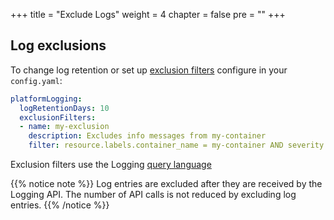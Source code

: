 +++
title = "Exclude Logs"
weight = 4
chapter = false
pre = ""
+++

## Log exclusions

To change log retention or set up [exclusion filters](https://cloud.google.com/logging/docs/routing/overview#exclusions) configure in your `config.yaml`:

```yaml
platformLogging:
  logRetentionDays: 10
  exclusionFilters:
  - name: my-exclusion
    description: Excludes info messages from my-container
    filter: resource.labels.container_name = my-container AND severity = Info
```

Exclusion filters use the Logging [query language](https://cloud.google.com/logging/docs/view/logging-query-language)

{{% notice note %}}
Log entries are excluded after they are received by the Logging API. The number of API calls is not reduced by excluding log entries.
{{% /notice %}}
